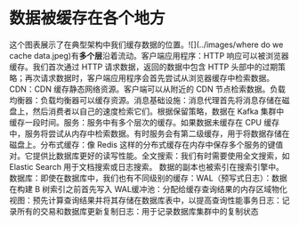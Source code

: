 # 数据被缓存在各个地方

这个图表展示了在典型架构中我们缓存数据的位置。![](../images/where do we cache data.jpeg)有**多个层**沿着流动。客户端应用程序：HTTP 响应可以被浏览器缓存。我们首次通过 HTTP 请求数据，返回的数据中包含 HTTP 头部中的过期策略；再次请求数据时，客户端应用程序会首先尝试从浏览器缓存中检索数据。CDN：CDN 缓存静态网络资源。客户端可以从附近的 CDN 节点检索数据。负载均衡器：负载均衡器可以缓存资源。消息基础设施：消息代理首先将消息存储在磁盘上，然后消费者以自己的速度检索它们。根据保留策略，数据在 Kafka 集群中缓存一段时间。服务：服务中有多个层次的缓存。如果数据未缓存在 CPU 缓存中，服务将尝试从内存中检索数据。有时服务会有第二级缓存，用于将数据存储在磁盘上。分布式缓存：像 Redis 这样的分布式缓存在内存中保存多个服务的键值对。它提供比数据库更好的读写性能。全文搜索：我们有时需要使用全文搜索，如 Elastic Search 用于文档搜索或日志搜索。 数据的副本也被索引在搜索引擎中。数据库：即使在数据库中，我们也有不同级别的缓存：WAL（预写式日志）：数据在构建 B 树索引之前首先写入 WAL缓冲池：分配给缓存查询结果的内存区域物化视图：预先计算查询结果并将其存储在数据库表中，以提高查询性能事务日志：记录所有的交易和数据库更新复制日志：用于记录数据库集群中的复制状态